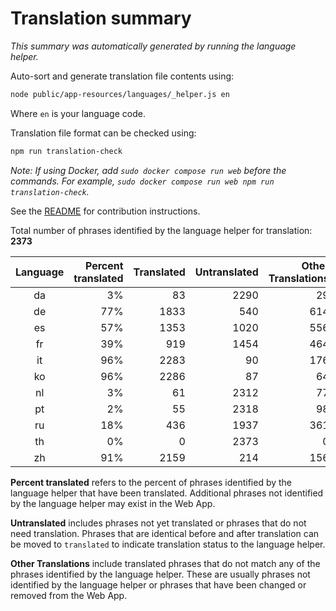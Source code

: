 # Translation summary

_This summary was automatically generated by running the language helper._

Auto-sort and generate translation file contents using:

```bash
node public/app-resources/languages/_helper.js en
```

Where `en` is your language code.

Translation file format can be checked using:

```bash
npm run translation-check
```

_Note: If using Docker, add `sudo docker compose run web` before the commands.
For example, `sudo docker compose run web npm run translation-check`._

See the [README](https://github.com/FarmBot/Farmbot-Web-App#translating-the-web-app) for contribution instructions.

Total number of phrases identified by the language helper for translation: __2373__

|Language|Percent translated|Translated|Untranslated|Other Translations|
|:---:|---:|---:|---:|---:|
|da|3%|83|2290|29|
|de|77%|1833|540|614|
|es|57%|1353|1020|556|
|fr|39%|919|1454|464|
|it|96%|2283|90|176|
|ko|96%|2286|87|64|
|nl|3%|61|2312|77|
|pt|2%|55|2318|98|
|ru|18%|436|1937|361|
|th|0%|0|2373|0|
|zh|91%|2159|214|156|

**Percent translated** refers to the percent of phrases identified by the
language helper that have been translated. Additional phrases not identified
by the language helper may exist in the Web App.


**Untranslated** includes phrases not yet translated or phrases that do not
need translation. Phrases that are identical before and after translation
can be moved to `translated` to indicate translation status to the language
helper.

**Other Translations** include translated phrases that do not match any of
the phrases identified by the language helper. These are usually phrases
not identified by the language helper or phrases that have been changed
or removed from the Web App.
